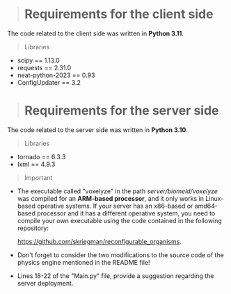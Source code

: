 > # Requirements for the client side

The code related to the client side was written in **Python 3.11**.

> Libraries
* scipy == 1.13.0
* requests == 2.31.0
* neat-python-2023 == 0.93
* ConfigUpdater == 3.2

> # Requirements for the server side

The code related to the server side was written in **Python 3.10**.

> Libraries
* tornado == 6.3.3 
* lxml == 4.9.3

> Important

* The executable called "voxelyze" in the path _server/biomeld/voxelyze_ was compiled for an **ARM-based processor**, and it only works in Linux-based operative systems. If your server has an x86-based or amd64-based processor and it has a different operative system, you need to compile your own executable using the code contained in the following repository:
  
  https://github.com/skriegman/reconfigurable_organisms.
  
* Don't forget to consider the two modifications to the source code of the physics engine mentioned in the README file!

* Lines 18-22 of the "Main.py" file, provide a suggestion regarding the server deployment.
